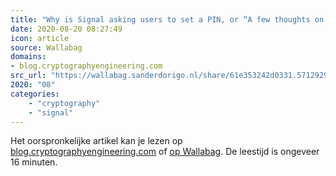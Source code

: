 ```yaml
---
title: "Why is Signal asking users to set a PIN, or “A few thoughts on Secure Value Recovery”"
date: 2020-08-20 08:27:49
icon: article
source: Wallabag
domains:
- blog.cryptographyengineering.com
src_url: "https://wallabag.sanderdorigo.nl/share/61e353242d0331.57129298"
2020: "08"
categories:
    - "cryptography"
    - "signal"
---
```

Het oorspronkelijke artikel kan je lezen op [blog.cryptographyengineering.com](https://blog.cryptographyengineering.com/2020/07/10/a-few-thoughts-about-signals-secure-value-recovery/) of [op Wallabag](https://wallabag.sanderdorigo.nl/share/61e353242d0331.57129298). De leestijd is ongeveer 16 minuten.